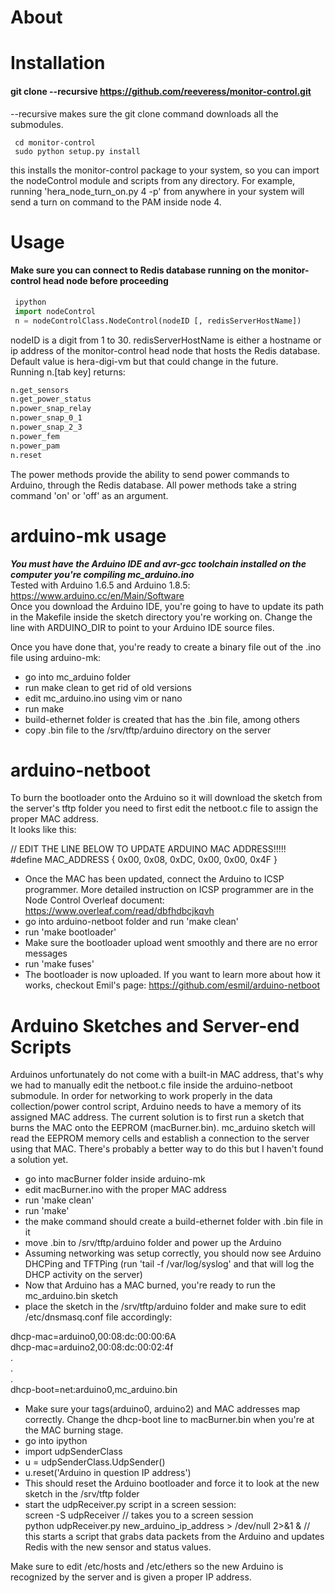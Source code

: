 
# About

# Installation

#### git clone --recursive https://github.com/reeveress/monitor-control.git
--recursive makes sure the git clone command downloads all the submodules. 
```shell
 cd monitor-control
 sudo python setup.py install 
```
this installs the monitor-control package to your system, so you can import the nodeControl module and scripts from any directory. For example, running 'hera_node_turn_on.py 4 -p' from anywhere in your system will send a turn on command to the PAM inside node 4. 


# Usage 
#### Make sure you can connect to Redis database running on the monitor-control head node before proceeding
```python
 ipython  
 import nodeControl   
 n = nodeControlClass.NodeControl(nodeID [, redisServerHostName])    
```
nodeID is a digit from 1 to 30. redisServerHostName is either a hostname or ip address of the monitor-control head node that hosts the Redis database.  
Default value is hera-digi-vm but that could change in the future.   
Running n.[tab key]  returns:  

```python
n.get_sensors  
n.get_power_status                 
n.power_snap_relay      
n.power_snap_0_1       
n.power_snap_2_3       
n.power_fem   
n.power_pam    
n.reset  
```
The power methods provide the ability to send power commands to Arduino, through the Redis database.
All power methods take a string command 'on' or 'off' as an argument. 

# arduino-mk usage
***You must have the Arduino IDE and avr-gcc toolchain installed on the computer you're compiling mc_arduino.ino***  
Tested with Arduino 1.6.5 and Arduino 1.8.5: https://www.arduino.cc/en/Main/Software   
Once you download the Arduino IDE, you're going to have to update its path in the Makefile inside the sketch directory
you're working on. Change the line with ARDUINO_DIR to point to your Arduino IDE source files. 

Once you have done that, you're ready to create a binary file out of the .ino file using arduino-mk:  

* go into mc_arduino folder
* run make clean to get rid of old versions
* edit mc_arduino.ino using vim or nano
* run make
* build-ethernet folder is created that has the .bin file, among others
* copy .bin file to the /srv/tftp/arduino directory on the server

# arduino-netboot  
To burn the bootloader onto the Arduino so it will download the sketch from the server's tftp folder you need to first edit the netboot.c file to assign the proper MAC address.  
It looks like this:

// EDIT THE LINE BELOW TO UPDATE ARDUINO MAC ADDRESS!!!!!  
#define MAC_ADDRESS { 0x00, 0x08, 0xDC, 0x00, 0x00, 0x4F }  

* Once the MAC has been updated, connect the Arduino to ICSP programmer. More detailed instruction on ICSP programmer are
in the Node Control Overleaf document: https://www.overleaf.com/read/dbfhdbcjkqvh  
* go into arduino-netboot folder and run 'make clean'  
* run 'make bootloader'
* Make sure the bootloader upload went smoothly and there are no error messages  
* run 'make fuses' 
* The bootloader is now uploaded. If you want to learn more about how it works, checkout Emil's page: https://github.com/esmil/arduino-netboot

# Arduino Sketches and Server-end Scripts
Arduinos unfortunately do not come with a built-in MAC address, that's why we had to manually edit the netboot.c file inside the arduino-netboot submodule. In order for networking to work properly in the data collection/power control script, Arduino needs to have a memory of its assigned MAC address. The current solution is to first run a sketch that burns the MAC onto the EEPROM (macBurner.bin). mc_arduino sketch will read the EEPROM memory cells and establish a connection to the server using that MAC. There's probably a better way to do this but I haven't found a solution yet. 
* go into macBurner folder inside arduino-mk  
* edit macBurner.ino with the proper MAC address  
* run 'make clean'  
* run 'make'  
* the make command should create a build-ethernet folder with .bin file in it  
* move .bin to /srv/tftp/arduino folder and power up the Arduino  
* Assuming networking was setup correctly, you should now see Arduino DHCPing and TFTPing (run 'tail -f /var/log/syslog' and that will log the DHCP activity on the server)  
* Now that Arduino has a MAC burned, you're ready to run the mc_arduino.bin sketch  
* place the sketch in the /srv/tftp/arduino folder and make sure to edit /etc/dnsmasq.conf file accordingly:  

dhcp-mac=arduino0,00:08:dc:00:00:6A  
dhcp-mac=arduino2,00:08:dc:00:02:4f  
.  
.  
.  
dhcp-boot=net:arduino0,mc_arduino.bin 

* Make sure your tags(arduino0, arduino2) and MAC addresses map correctly. Change the dhcp-boot line to macBurner.bin when you're at the MAC burning stage.  
* go into ipython  
* import udpSenderClass  
* u = udpSenderClass.UdpSender()  
* u.reset('Arduino in question IP address')  
* This should reset the Arduino bootloader and force it to look at the new sketch in the /srv/tftp folder  
* start the udpReceiver.py script in a screen session:  
screen -S udpReceiver // takes you to a screen session  
python udpReceiver.py new_arduino_ip_address > /dev/null 2>&1 & // this starts a script that grabs data packets from the Arduino and updates Redis with the new sensor and status values.  

Make sure to edit /etc/hosts and /etc/ethers so the new Arduino is recognized by the server and is given a proper IP address. 

